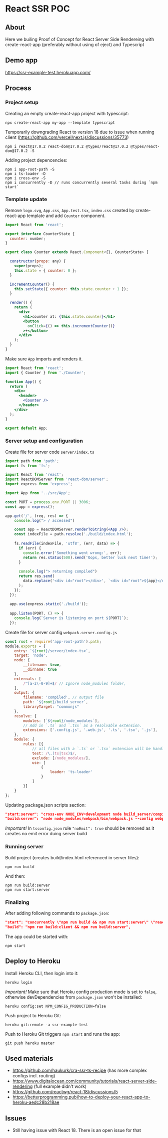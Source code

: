 # React SSR POC

## About

Here we builing Proof of Concept for React Server Side Rendereing with create-react-app (preferably without using of eject) and Typescript

## Demo app

https://ssr-example-test.herokuapp.com/

## Process

### Project setup

Creating an empty create-react-app project with typescript:
```shell
npx create-react-app my-app --template typescript
```

Temporarily downgrading React to version 18 due to issue when running client (https://github.com/vercel/next.js/discussions/35773)
```shell
npm i react@17.0.2 react-dom@17.0.2 @types/react@17.0.2 @types/react-dom@17.0.2 -S
```

Adding project depencencies:
```shell
npm i app-root-path -S
npm i ts-loader -D 
npm i cross-env -S
npm i concurrently -D // runs concurrently several tasks during `npm start`
```

### Template update

Remove `logo.svg`, `App.css`, `App.test.tsx`, `index.css` created by create-react-app template and add `Counter` component. 
```jsx
import React from 'react';

export interface CounterState {
  counter: number;
}

export class Counter extends React.Component<{}, CounterState> {

  constructor(props: any) {
    super(props);
    this.state = { counter: 0 };
  }

  incrementCounter() {
    this.setState({ counter: this.state.counter + 1 });
  }

  render() {
    return (
      <div>
        <h1>counter at: {this.state.counter}</h1>
        <button
          onClick={() => this.incrementCounter()}
        >+</button>
      </div>
    );
  }
}
```

Make sure `App` imports and renders it.
```jsx
import React from 'react';
import { Counter } from './Counter';

function App() {
  return (
    <div>
      <header>
        <Counter />
      </header>
    </div>
  );
}

export default App;
```

### Server setup and configuration

Create file for server code `server/index.ts`
```jsx
import path from 'path';
import fs from 'fs';

import React from 'react';
import ReactDOMServer from 'react-dom/server';
import express from 'express';

import App from '../src/App';

const PORT = process.env.PORT || 3006;
const app = express();

app.get('/', (req, res) => {
    console.log("> / accessed")

    const app = ReactDOMServer.renderToString(<App />);
    const indexFile = path.resolve('./build/index.html');
  
    fs.readFile(indexFile, 'utf8', (err, data) => {
      if (err) {
        console.error('Something went wrong:', err);
        return res.status(500).send('Oops, better luck next time!');
      }
  
      console.log("> returning compiled")
      return res.send(
        data.replace('<div id="root"></div>', `<div id="root">${app}</div>`)
      );
    });
  });
  
  app.use(express.static('./build'));
  
  app.listen(PORT, () => {
    console.log(`Server is listening on port ${PORT}`);
  });
```

Create file for server config `webpack.server.config.js`
```javascript
const root = require('app-root-path').path;
module.exports = {
    entry: `${root}/server/index.tsx`,
    target: 'node',
    node: {
        __filename: true,
        __dirname: true
    },
    externals: [
        /^[a-z\-0-9]+$/ // Ignore node_modules folder,
    ],
    output: {
        filename: 'compiled', // output file
        path: `${root}/build_server`,
        libraryTarget: "commonjs"
    },
    resolve: {
        modules: [`${root}/node_modules`],
        // Add in `.ts` and `.tsx` as a resolvable extension.
        extensions: ['.config.js', '.web.js', '.ts', '.tsx', '.js'],
    },
    module: {
        rules: [{
            // all files with a `.ts` or `.tsx` extension will be handled by `ts-loader`
            test: /\.(ts|tsx)$/,
            exclude: [/node_modules/],
            use: [
                {
                    loader: 'ts-loader'
                }
            ]
        }]
    }
};
```

Updating package.json scripts section:
```json
"start:server": "cross-env NODE_ENV=development node build_server/compiled",
"build:server": "node node_modules/webpack/bin/webpack.js --config webpack.server.config.js",
```

*Important!* In `tsconfig.json` rule `"noEmit": true` should be removed as it creates no emit error duing server build

### Running server

Build project (creates build/index.html referenced in server files):
```shell
npm run build
```

And then:
```shell
npm run build:server
npm run start:server
```

### Finalizing

After adding following commands to `package.json`:
```json
"start": "concurrently \"npm run build && npm run start:server\" \"react-scripts-ts start\"",
"build": "npm run build:client && npm run build:server",
```

The app could be started with:
```shell
npm start
```

## Deploy to Heroku
Install Heroku CLI, then login into it:
```shell
heroku login
```

*Important!* Make sure that Heroku config production mode is set to `false`, otherwise devDependencies from `package.json` won't be installed:
```shell
heroku config:set NPM_CONFIG_PRODUCTION=false
```

Push project to Heroku Git:
```shell
heroku git:remote -a ssr-example-test
```

Push to Heroku Git triggers `npm start` and runs the app:
```shell
git push heroku master
```

## Used materials

* https://github.com/haukurk/cra-ssr-ts-recipe (has more complex configs incl. routing)
* https://www.digitalocean.com/community/tutorials/react-server-side-rendering (full example didn't work)
* https://github.com/reactwg/react-18/discussions/5
* https://betterprogramming.pub/how-to-deploy-your-react-app-to-heroku-aedc28b218ae

## Issues

* Still having issue with React 18. There is an open issue for that

